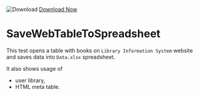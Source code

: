 ![Download](https://github.githubassets.com/images/icons/emoji/unicode/23ec.png?v8) [Download Now](https://inflectra.github.io/DownGit/#/home?url=https://github.com/Inflectra/rapise-samples/tree/master/SaveWebTableToSpreadsheet)

# SaveWebTableToSpreadsheet 

This test opens a table with books on `Library Information System` website and saves data into `Data.xlsx` spreadsheet.

It also shows usage of

- user library,
- HTML meta table.